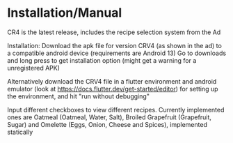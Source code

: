 # Installation/Manual
CR4 is the latest release, includes the recipe selection system from the Ad

Installation:
Download the apk file for version CRV4 (as shown in the ad) to a compatible android device (requirements are Android 13)
Go to downloads and long press to get installation option (might get a warning for a unregistered APK)

Alternatively download the CRV4 file in a flutter environment and android emulator (look at https://docs.flutter.dev/get-started/editor) for setting up the environment, and hit "run without debugging"

Input different checkboxes to view different recipes. Currently implemented ones are Oatmeal (Oatmeal, Water, Salt), Broiled Grapefruit (Grapefruit, Sugar) and Omelette (Eggs, Onion, Cheese and Spices), implemented statically


